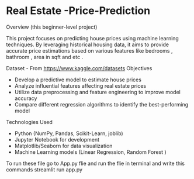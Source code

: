 # Real Estate -Price-Prediction
 Overview  (this beginner-level project) 

This project focuses on predicting house prices using machine learning techniques. By leveraging historical housing data, it aims to provide accurate price estimations based on various features like bedrooms , bathroom , area in sqft and etc . 

Dataset - From https://www.kaggle.com/datasets
Objectives
- Develop a predictive model to estimate house prices
- Analyze influential features affecting real estate prices
- Utilize data preprocessing and feature engineering to improve model accuracy
- Compare different regression algorithms to identify the best-performing model

Technologies Used
- Python (NumPy, Pandas, Scikit-Learn, joblib) 
- Jupyter Notebook for development
- Matplotlib/Seaborn for data visualization
- Machine Learning models (Linear Regression, Random Forest )

To run these file go to App.py flie and run the flie in terminal and write this commands
 streamlit run  app.py
